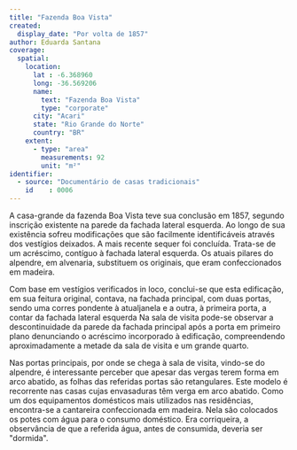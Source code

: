 ```yaml
---
title: "Fazenda Boa Vista"
created:
  display_date: "Por volta de 1857"
author: Eduarda Santana
coverage:
  spatial:
    location:
      lat : -6.368960
      long: -36.569206
      name: 
        text: "Fazenda Boa Vista"
        type: "corporate"
      city: "Acari"
      state: "Rio Grande do Norte"
      country: "BR"
    extent:
      - type: "area"
        measurements: 92
        unit: "m²"
identifier:
  - source: "Documentário de casas tradicionais"
    id    : 0006
---
```


A casa-grande da fazenda Boa Vista teve sua conclusão em 1857, segundo inscrição existente na parede da fachada lateral esquerda. Ao longo de sua existência sofreu modificações que são facilmente identificáveis através dos vestígios deixados. A mais recente sequer foi concluída. Trata-se de um acréscimo, contíguo à fachada lateral esquerda. Os atuais pilares do alpendre, em alvenaria, substituem os originais, que eram confeccionados em madeira.

Com base em vestígios verificados in loco, conclui-se que esta edificação, em sua feitura original, contava, na fachada principal, com duas portas, sendo uma corres pondente à atualjanela e a outra, à primeira porta, a contar da fachada lateral esquerda Na sala de visita pode-se observar a descontinuidade da parede da fachada principal após a porta em primeiro plano denunciando o acréscimo incorporado à edificação, compreendendo aproximadamente a metade da sala de visita e um grande quarto. 

Nas portas principais, por onde se chega à sala de visita, vindo-se do alpendre, é interessante perceber que apesar das vergas terem forma em arco abatido, as folhas das referidas portas são retangulares. Este modelo é recorrente nas casas cujas envasaduras têm verga em arco abatido. Como um dos equipamentos domésticos mais utilizados nas residências, encontra-se a cantareira confeccionada em madeira. Nela são colocados os potes com água para o consumo doméstico. Era corriqueira, a observância de que a referida água, antes de consumida, deveria ser "dormida".
